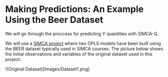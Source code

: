 # Making Predictions: An Example Using the Beer Dataset

We will go through the proccess for predicting Y quantities with SIMCA-Q.

We will use a [SIMCA project](BEER_NIR_alcohol.usp) where two OPLS models have been built using the BEER dataset typically used in SIMCA courses. The picture below shows the initial observations and variables of the original dataset used in this project:

!(Original Dataset)[Images/Dataset1.png]